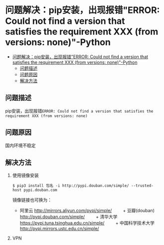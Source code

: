 # 问题解决：pip安装，出现报错"ERROR: Could not find a version that satisfies the requirement XXX (from versions: none)"-Python

<!-- @import "[TOC]" {cmd="toc" depthFrom=1 depthTo=6 orderedList=false} -->

<!-- code_chunk_output -->

- [问题解决：pip安装，出现报错"ERROR: Could not find a version that satisfies the requirement XXX (from versions: none)"-Python](#问题解决pip安装出现报错error-could-not-find-a-version-that-satisfies-the-requirement-xxx-from-versions-none-python)
  - [问题描述](#问题描述)
  - [问题原因](#问题原因)
  - [解决方法](#解决方法)

<!-- /code_chunk_output -->

## 问题描述  
pip安装，出现报错`ERROR: Could not find a version that satisfies the requirement XXX (from versions: none)`
    
## 问题原因
国内环境不稳定

## 解决方法
1. 使用镜像安装  
    ```shell
    $ pip3 install 包名 -i http://pypi.douban.com/simple/ --trusted-host pypi.douban.com
    ```
    
    镜像链接也可换为：
    + 阿里云 http://mirrors.aliyun.com/pypi/simple/ 
        + 豆瓣(douban) http://pypi.douban.com/simple/ 
        + 清华大学 https://pypi.tuna.tsinghua.edu.cn/simple/ 
        + 中国科学技术大学 http://pypi.mirrors.ustc.edu.cn/simple/
2. VPN


